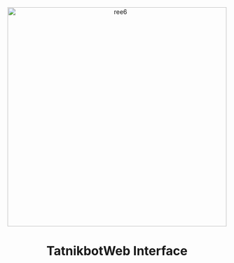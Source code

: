 <div align="center">
<img src="https://ree6.de/img/ree6.png(https://i.imgur.com/maWpMjY.png)" style="height: 500px;align: center;" alt="ree6"/>

# TatnikbotWeb Interface
